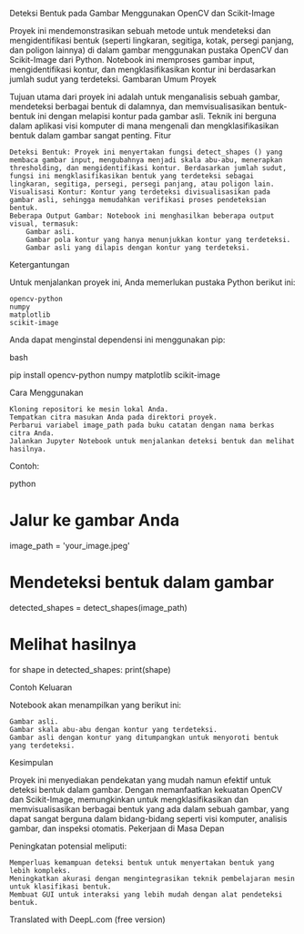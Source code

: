 Deteksi Bentuk pada Gambar Menggunakan OpenCV dan Scikit-Image

Proyek ini mendemonstrasikan sebuah metode untuk mendeteksi dan mengidentifikasi bentuk (seperti lingkaran, segitiga, kotak, persegi panjang, dan poligon lainnya) di dalam gambar menggunakan pustaka OpenCV dan Scikit-Image dari Python. Notebook ini memproses gambar input, mengidentifikasi kontur, dan mengklasifikasikan kontur ini berdasarkan jumlah sudut yang terdeteksi.
Gambaran Umum Proyek

Tujuan utama dari proyek ini adalah untuk menganalisis sebuah gambar, mendeteksi berbagai bentuk di dalamnya, dan memvisualisasikan bentuk-bentuk ini dengan melapisi kontur pada gambar asli. Teknik ini berguna dalam aplikasi visi komputer di mana mengenali dan mengklasifikasikan bentuk dalam gambar sangat penting.
Fitur

    Deteksi Bentuk: Proyek ini menyertakan fungsi detect_shapes () yang membaca gambar input, mengubahnya menjadi skala abu-abu, menerapkan thresholding, dan mengidentifikasi kontur. Berdasarkan jumlah sudut, fungsi ini mengklasifikasikan bentuk yang terdeteksi sebagai lingkaran, segitiga, persegi, persegi panjang, atau poligon lain.
    Visualisasi Kontur: Kontur yang terdeteksi divisualisasikan pada gambar asli, sehingga memudahkan verifikasi proses pendeteksian bentuk.
    Beberapa Output Gambar: Notebook ini menghasilkan beberapa output visual, termasuk:
        Gambar asli.
        Gambar pola kontur yang hanya menunjukkan kontur yang terdeteksi.
        Gambar asli yang dilapis dengan kontur yang terdeteksi.

Ketergantungan

Untuk menjalankan proyek ini, Anda memerlukan pustaka Python berikut ini:

    opencv-python
    numpy
    matplotlib
    scikit-image

Anda dapat menginstal dependensi ini menggunakan pip:

bash

pip install opencv-python numpy matplotlib scikit-image

Cara Menggunakan

    Kloning repositori ke mesin lokal Anda.
    Tempatkan citra masukan Anda pada direktori proyek.
    Perbarui variabel image_path pada buku catatan dengan nama berkas citra Anda.
    Jalankan Jupyter Notebook untuk menjalankan deteksi bentuk dan melihat hasilnya.

Contoh:

python

# Jalur ke gambar Anda
image_path = 'your_image.jpeg'

# Mendeteksi bentuk dalam gambar
detected_shapes = detect_shapes(image_path)

# Melihat hasilnya
for shape in detected_shapes:
    print(shape)

Contoh Keluaran

Notebook akan menampilkan yang berikut ini:

    Gambar asli.
    Gambar skala abu-abu dengan kontur yang terdeteksi.
    Gambar asli dengan kontur yang ditumpangkan untuk menyoroti bentuk yang terdeteksi.

Kesimpulan

Proyek ini menyediakan pendekatan yang mudah namun efektif untuk deteksi bentuk dalam gambar. Dengan memanfaatkan kekuatan OpenCV dan Scikit-Image, memungkinkan untuk mengklasifikasikan dan memvisualisasikan berbagai bentuk yang ada dalam sebuah gambar, yang dapat sangat berguna dalam bidang-bidang seperti visi komputer, analisis gambar, dan inspeksi otomatis.
Pekerjaan di Masa Depan

Peningkatan potensial meliputi:

    Memperluas kemampuan deteksi bentuk untuk menyertakan bentuk yang lebih kompleks.
    Meningkatkan akurasi dengan mengintegrasikan teknik pembelajaran mesin untuk klasifikasi bentuk.
    Membuat GUI untuk interaksi yang lebih mudah dengan alat pendeteksi bentuk.



Translated with DeepL.com (free version)
